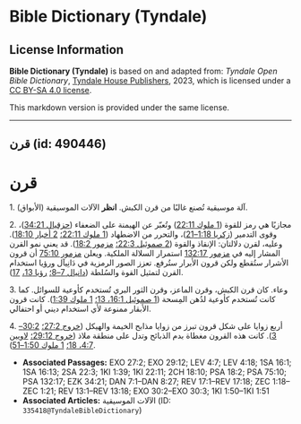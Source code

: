 # Bible Dictionary (Tyndale)

## License Information

**Bible Dictionary (Tyndale)** is based on and adapted from: _Tyndale Open Bible Dictionary_, [Tyndale House Publishers](https://tyndaleopenresources.com/), 2023, which is licensed under a [CC BY-SA 4.0 license](https://creativecommons.org/licenses/by-sa/4.0/legalcode.en).

This markdown version is provided under the same license.



--------------------------------

## قرن (id: 490446)

قرن
===

1\. آلة موسيقية تُصنع غالبًا من قرن الكبش. **انظر** الآلات الموسيقية (الأبواق).

2\. مجازيًا هي رمز للقوة ([1 ملوك 22:11](https://ref.ly/1Kgs22:11)) وتُعبّر عن الهيمنة على الضعفاء ([حزقيال 34:21](https://ref.ly/Ezek34:21))، وقوى التدمير ([زكريا 1:18–21](https://ref.ly/Zech1:18-Zech1:21))، والتحرر من الاضطهاد ([1 ملوك 22:11؛](https://ref.ly/1Kgs22:11) [2 أخبار 18:10](https://ref.ly/2Chr18:10)). وعليه، لقرن دلالتان: الإنقاذ والقوة ([2 صموئيل 22:3؛](https://ref.ly/2Sam22:3) [مزمور 18:2](https://ref.ly/Ps18:2)). قد يعني نمو القرن المشار إليه في [مزمور 132:17](https://ref.ly/Ps132:17) استمرار السلالة الملكية. ويعلن [مزمور 75:10](https://ref.ly/Ps75:10) أن قرون الأشرار ستُقطع ولكن قرون الأبرار ستُرفع. تعزز الصور الرمزية في دَانِيآل ورؤيا استخدام القرن لتمثيل القوة والسُلطة ([دانيال 7–8؛](https://ref.ly/Dan7:1-Dan8:27) [رؤيا 13،](https://ref.ly/Rev13:1-Rev13:18) [17](https://ref.ly/Rev17:1-Rev17:18)).

3\. وعاء. كان قرن الكبش، وقرن الماعز، وقرن الثور البري تُستخدم كأوعية للسوائل. كما كانت تُستخدم كأوعية لدُهن المِسحة ([1 صموئيل 16:1، 13؛](https://ref.ly/1Sam16:1,1Sam16:13) [1 ملوك 1:39](https://ref.ly/1Kgs1:39)). كانت قرون الأبقار ممنوعة لأي استخدام ديني أو احتفالي.

4\. أربع زوايا على شكل قرون تبرز من زوايا مذابح الخيمة والهيكل ([خروج 27:2؛](https://ref.ly/Exod27:2) [30:2–3](https://ref.ly/Exod30:2-Exod30:3)). كانت هذه القرون مغطاة بدم الذبائح وتدل على منطقة ملاذ ([خروج 29:12؛](https://ref.ly/Exod29:12) [لاويين 4:7، 18؛](https://ref.ly/Lev4:7,Lev4:18) [1 ملوك 1:50–51](https://ref.ly/1Kgs1:50-1Kgs1:51)).

* **Associated Passages:** EXO 27:2; EXO 29:12; LEV 4:7; LEV 4:18; 1SA 16:1; 1SA 16:13; 2SA 22:3; 1KI 1:39; 1KI 22:11; 2CH 18:10; PSA 18:2; PSA 75:10; PSA 132:17; EZK 34:21; DAN 7:1–DAN 8:27; REV 17:1–REV 17:18; ZEC 1:18–ZEC 1:21; REV 13:1–REV 13:18; EXO 30:2–EXO 30:3; 1KI 1:50–1KI 1:51
* **Associated Articles:** الآلات الموسيقية (ID: `335418@TyndaleBibleDictionary`)

